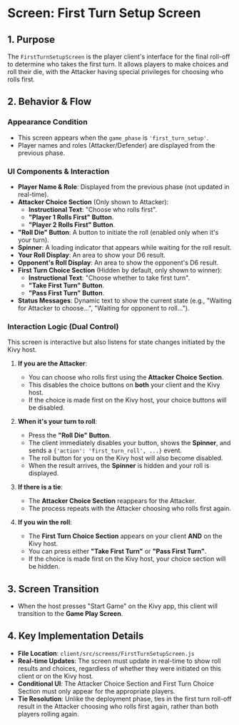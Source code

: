 # Screen: First Turn Setup Screen

## 1. Purpose

The `FirstTurnSetupScreen` is the player client's interface for the final roll-off to determine who takes the first turn. It allows players to make choices and roll their die, with the Attacker having special privileges for choosing who rolls first.

## 2. Behavior & Flow

### Appearance Condition

- This screen appears when the `game_phase` is `'first_turn_setup'`.
- Player names and roles (Attacker/Defender) are displayed from the previous phase.

### UI Components & Interaction

- **Player Name & Role**: Displayed from the previous phase (not updated in real-time).
- **Attacker Choice Section** (Only shown to Attacker):
  - **Instructional Text**: "Choose who rolls first".
  - **"Player 1 Rolls First" Button**.
  - **"Player 2 Rolls First" Button**.
- **"Roll Die" Button**: A button to initiate the roll (enabled only when it's your turn).
- **Spinner**: A loading indicator that appears while waiting for the roll result.
- **Your Roll Display**: An area to show your D6 result.
- **Opponent's Roll Display**: An area to show the opponent's D6 result.
- **First Turn Choice Section** (Hidden by default, only shown to winner):
  - **Instructional Text**: "Choose whether to take first turn".
  - **"Take First Turn" Button**.
  - **"Pass First Turn" Button**.
- **Status Messages**: Dynamic text to show the current state (e.g., "Waiting for Attacker to choose...", "Waiting for opponent to roll...").

### Interaction Logic (Dual Control)

This screen is interactive but also listens for state changes initiated by the Kivy host.

1.  **If you are the Attacker**:

    - You can choose who rolls first using the **Attacker Choice Section**.
    - This disables the choice buttons on **both** your client and the Kivy host.
    - If the choice is made first on the Kivy host, your choice buttons will be disabled.

2.  **When it's your turn to roll**:

    - Press the **"Roll Die" Button**.
    - The client immediately disables your button, shows the **Spinner**, and sends a `{'action': 'first_turn_roll', ...}` event.
    - The roll button for you on the Kivy host will also become disabled.
    - When the result arrives, the **Spinner** is hidden and your roll is displayed.

3.  **If there is a tie**:

    - The **Attacker Choice Section** reappears for the Attacker.
    - The process repeats with the Attacker choosing who rolls first again.

4.  **If you win the roll**:
    - The **First Turn Choice Section** appears on your client **AND** on the Kivy host.
    - You can press either **"Take First Turn"** or **"Pass First Turn"**.
    - If the choice is made first on the Kivy host, your choice section will be hidden.

## 3. Screen Transition

- When the host presses "Start Game" on the Kivy app, this client will transition to the **Game Play Screen**.

## 4. Key Implementation Details

- **File Location**: `client/src/screens/FirstTurnSetupScreen.js`
- **Real-time Updates**: The screen must update in real-time to show roll results and choices, regardless of whether they were initiated on this client or on the Kivy host.
- **Conditional UI**: The Attacker Choice Section and First Turn Choice Section must only appear for the appropriate players.
- **Tie Resolution**: Unlike the deployment phase, ties in the first turn roll-off result in the Attacker choosing who rolls first again, rather than both players rolling again.
